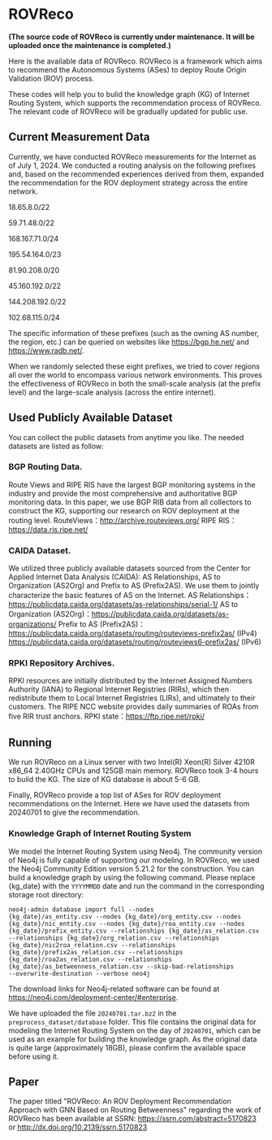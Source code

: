 # ROVReco
**(The source code of ROVReco is currently under maintenance. It will be uploaded once the maintenance is completed.)**

Here is the available data of ROVReco. ROVReco is a framework which aims to recommend the Autonomous Systems (ASes) to deploy Route Origin Validation (ROV) process.

These codes will help you to bulid the knowledge graph (KG) of Internet Routing System, which supports the recommendation process of ROVReco. The relevant code of ROVReco will be gradually updated for public use.


## Current Measurement Data

Currently, we have conducted ROVReco measurements for the Internet as of July 1, 2024. We conducted a routing analysis on the following prefixes and, based on the recommended experiences derived from them, expanded the recommendation for the ROV deployment strategy across the entire network.

18.65.8.0/22 

59.71.48.0/22

168.167.71.0/24

195.54.164.0/23

81.90.208.0/20

45.160.192.0/22

144.208.192.0/22

102.68.115.0/24

The specific information of these prefixes (such as the owning AS number, the region, etc.) can be queried on websites like https://bgp.he.net/ and https://www.radb.net/. 

When we randomly selected these eight prefixes, we tried to cover regions all over the world to encompass various network environments. This proves the effectiveness of ROVReco in both the small-scale analysis (at the prefix level) and the large-scale analysis (across the entire internet).

## Used Publicly Available Dataset

You can collect the public datasets from anytime you like. The needed datasets are listed as follow:

### BGP Routing Data. 
Route Views and RIPE RIS have the largest BGP monitoring systems in the industry and provide the most comprehensive and authoritative BGP monitoring data. In this paper, we use BGP RIB data from all collectors to construct the KG, supporting our research on ROV deployment at the routing level.
RouteViews：http://archive.routeviews.org/
RIPE RIS：https://data.ris.ripe.net/

### CAIDA Dataset. 
We utilized three publicly available datasets sourced from the Center for Applied Internet Data Analysis (CAIDA): AS Relationships, AS to Organization (AS2Org) and Prefix to AS (Prefix2AS). We use them to jointly characterize the basic features of AS on the Internet.
AS Relationships：https://publicdata.caida.org/datasets/as-relationships/serial-1/
AS to Organization (AS2Org)：https://publicdata.caida.org/datasets/as-organizations/
Prefix to AS (Prefix2AS)：https://publicdata.caida.org/datasets/routing/routeviews-prefix2as/ (IPv4)
                          https://publicdata.caida.org/datasets/routing/routeviews6-prefix2as/ (IPv6)

### RPKI Repository Archives. 
RPKI resources are initially distributed by the Internet Assigned Numbers Authority (IANA) to Regional Internet Registries (RIRs), which then redistribute them to Local Internet Registries (LIRs), and ultimately to their customers. The RIPE NCC website provides daily summaries of ROAs from five RIR trust anchors. 
RPKI state：https://ftp.ripe.net/rpki/


## Running

We run ROVReco on a Linux server with two Intel(R) Xeon(R) Silver 4210R x86_64 2.40GHz CPUs and 125GB main memory. ROVReco took 3-4 hours to bulid the KG.
The size of KG database is about 5-6 GB.

Finally, ROVReco provide a top list of ASes for ROV deployment recommendations on the Internet. Here we have used the datasets from 20240701 to give the recommendation.

### Knowledge Graph of Internet Routing System

We model the Internet Routing System using Neo4j.
The community version of Neo4j is fully capable of supporting our modeling. In ROVReco, we used the Neo4j Community Edition version 5.21.2 for the construction. You can build a knowledge graph by using the following command.
Please replace {kg_date} with the `YYYYMMDD` date and run the command in the corresponding storage root directory:

<code>neo4j-admin database import full --nodes {kg_date}/as_entity.csv --nodes {kg_date}/org_entity.csv --nodes {kg_date}/nic_entity.csv --nodes {kg_date}/roa_entity.csv --nodes {kg_date}/prefix_entity.csv  --relationships {kg_date}/as_relation.csv --relationships {kg_date}/org_relation.csv --relationships {kg_date}/nic2roa_relation.csv --relationships {kg_date}/prefix2as_relation.csv --relationships {kg_date}/roa2as_relation.csv --relationships {kg_date}/as_betweenness_relation.csv --skip-bad-relationships --overwrite-destination --verbose neo4j</code>

The download links for Neo4j-related software can be found at https://neo4j.com/deployment-center/#enterprise.

We have uploaded the file `20240701.tar.bz2` in the `preprocess_dataset/database` folder. This file contains the original data for modeling the Internet Routing System on the day of `20240701`, which can be used as an example for building the knowledge graph. As the original data is quite large (approximately 18GB), please confirm the available space before using it.

## Paper
The paper titled "ROVReco: An ROV Deployment Recommendation Approach with GNN Based on Routing Betweenness" regarding the work of ROVReco has been available at SSRN: https://ssrn.com/abstract=5170823 or http://dx.doi.org/10.2139/ssrn.5170823